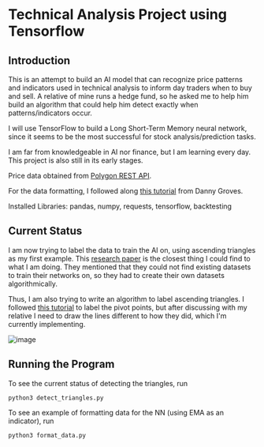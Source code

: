 # Technical Analysis Project using Tensorflow

## Introduction
This is an attempt to build an AI model that can recognize price patterns and indicators used in technical analysis to inform day traders when to buy and sell. A relative of mine runs a hedge fund, so he asked me to help him build an algorithm that could help him detect exactly when patterns/indicators occur.

I will use TensorFlow to build a Long Short-Term Memory neural network, since it seems to be the most successful for stock analysis/prediction tasks. 

I am far from knowledgeable in AI nor finance, but I am learning every day. This project is also still in its early stages.

Price data obtained from [Polygon REST API](https://polygon.io/docs/stocks/getting-started).  

For the data formatting, I followed along [this tutorial](https://wire.insiderfinance.io/how-to-develop-a-pattern-recognition-neural-network-for-trading-d0398eeb56f5) from Danny Groves. 

Installed Libraries: pandas, numpy, requests, tensorflow, backtesting

## Current Status
I am now trying to label the data to train the AI on, using ascending triangles as my first example. This [research paper](https://ui.adsabs.harvard.edu/abs/2018arXiv180800418V/abstract) is the closest thing I could find to what I am doing. They mentioned that they could not find existing datasets to train their networks on, so they had to create their own datasets algorithmically. 

Thus, I am also trying to write an algorithm to label ascending triangles. I followed [this tutorial](https://www.youtube.com/watch?v=WVNB_6JRbl0) to label the pivot points, but after discussing with my relative I need to draw the lines different to how they did, which I'm currently implementing.

![image](https://github.com/anthonyx24/AI-Technical-Analysis/assets/79112832/7012819c-73d5-4849-a53a-28bf581e789d)

## Running the Program
To see the current status of detecting the triangles, run
```
python3 detect_triangles.py
```
To see an example of formatting data for the NN (using EMA as an indicator), run
```
python3 format_data.py
```
